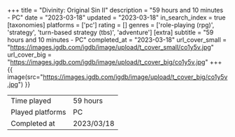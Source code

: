 +++
title = "Divinity: Original Sin II"
description = "59 hours and 10 minutes - PC"
date = "2023-03-18"
updated = "2023-03-18"
in_search_index = true
[taxonomies]
platforms = ['pc']
rating = []
genres = ['role-playing (rpg)', 'strategy', 'turn-based strategy (tbs)', 'adventure']
[extra]
subtitle = "59 hours and 10 minutes - PC"
completed_at = "2023-03-18"
url_cover_small = "https://images.igdb.com/igdb/image/upload/t_cover_small/co1y5v.jpg"
url_cover_big = "https://images.igdb.com/igdb/image/upload/t_cover_big/co1y5v.jpg"
+++
{{ image(src="https://images.igdb.com/igdb/image/upload/t_cover_big/co1y5v.jpg") }}

|              |            |
| ------------ | ---------- |
| Time played  | 59 hours |
| Played platforms    | PC |
| Completed at | 2023/03/18 |


